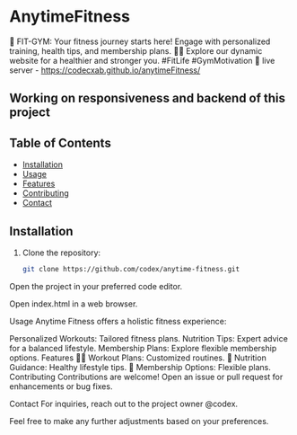 # AnytimeFitness
 💪 FIT-GYM: Your fitness journey starts here! Engage with personalized training, health tips, and membership plans. 🏋️‍♂️ Explore our dynamic website for a healthier and stronger you. #FitLife #GymMotivation 🚀
live server - https://codecxab.github.io/anytimeFitness/
## Working on responsiveness and backend of this project
## Table of Contents

- [Installation](#installation)
- [Usage](#usage)
- [Features](#features)
- [Contributing](#contributing)
- [Contact](#contact)

## Installation

1. Clone the repository:

   ```bash
   git clone https://github.com/codex/anytime-fitness.git
Open the project in your preferred code editor.

Open index.html in a web browser.

Usage
Anytime Fitness offers a holistic fitness experience:

Personalized Workouts: Tailored fitness plans.
Nutrition Tips: Expert advice for a balanced lifestyle.
Membership Plans: Explore flexible membership options.
Features
🏋️‍♂️ Workout Plans: Customized routines.
🍏 Nutrition Guidance: Healthy lifestyle tips.
🤝 Membership Options: Flexible plans.
Contributing
Contributions are welcome! Open an issue or pull request for enhancements or bug fixes.

Contact
For inquiries, reach out to the project owner @codex.

Feel free to make any further adjustments based on your preferences.





